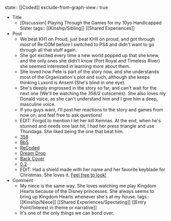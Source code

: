 state:: [[Coded]]
exclude-from-graph-view:: true

- Title
  - [Discussion] Playing Through the Games for my 10yo Handicapped Sister
    tags:: [[Kinship/Sibling]] [[Shared Experiences]]
- Post
  - We beat KH1 on Proud, just beat KHII on proud, and got through _most_ of Re:COM before I switched to PS4 and didn't want to go through all that stuff again.
  - She got excited every time a new world popped up that she knew, and the only ones she didn't know (Port Royal and Timeless River) she seemed interested in learning more about them.
  - She loved how Pete is part of the story now, and she understands most of the Organization's plot and such, although she keeps thinking Luxord is Ansem (She's blind in one eye).
  - She's deeply engrossed in the story so far, and can't wait for the next one (We'll be watching the 358/2 cutscenes). She also loves my Donald voice, as she can't understand him and I give him a deep, masculine voice.
  - If you guys want, I'll post her reactions to the story and games from now on, and feel free to ask questions!
  - EDIT: Forgot to mention I let her kill Xemnas. At the end, when he's stunned and needs one last hit, I had her press triangle and use Thundaga. She liked being the one that beat him.
  - [358](https://re.reddit.com/r/KingdomHearts/comments/71zyes/358_just_watched_3582_days_with_my_10_yo/)
  - [BbS](https://re.reddit.com/r/KingdomHearts/comments/7bf73t/bbs_played_bbs_with_my_handicapped_10yo_sister/)
  - [ReCoded](https://www.reddit.com/r/KingdomHearts/comments/7car85/khcoded_watched_recoded_with_my_handicapped_10yo/)
  - [Dream Drop](https://www.reddit.com/r/KingdomHearts/comments/7ku2di/ddd_played_through_dream_drop_with_my_10_yo/)
  - [Back Cover](https://www.reddit.com/r/KingdomHearts/comments/7m1oir/chi_watched_back_cover_with_my_10_yo_handicapped/)
  - [0.2](https://www.reddit.com/r/KingdomHearts/comments/7m8vz0/kh28_played_through_02_with_my_10_yo_handicapped/)
  - EDIT: Had a shield made with her name and her favorite keyblade for Christmas. She loves it. [Feel free to look!](https://www.reddit.com/r/KingdomHearts/comments/7mypeb/discussion_got_a_shield_made_for_my_10_yo/)
- Comment
  - My niece is the same way. She loves watching me play Kingdom Hearts because of the Disney princesses. She always seems to bring up Kingdom Hearts whenever she's at my house.
    tags:: [[Kinship/Niece]] [[Shared Experiences/Spectating]] [[Entry Point/Interest in theme or narrative]]
  - It's one of the only things we can bond over.
